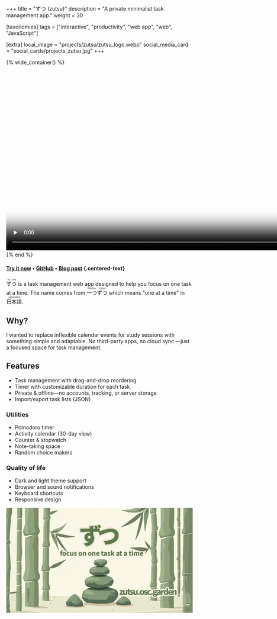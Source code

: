 +++
title = "ずつ (zutsu)"
description = "A private minimalist task management app."
weight = 30

[taxonomies]
tags = ["interactive", "productivity", "web app", "web", "JavaScript"]

[extra]
local_image = "projects/zutsu/zutsu_logo.webp"
social_media_card = "social_cards/projects_zutsu.jpg"
+++

{% wide_container() %}
<video controls preload="none" width="1000" poster="img/video_poster.webp" title="zutsu demo" src="https://cdn.jsdelivr.net/gh/welpo/zutsu/assets/ずつ_demo.mov"></video>
{% end %}

#### [Try it now](https://zutsu.osc.garden) • [GitHub](https://github.com/welpo/zutsu) • [Blog post](@/blog/zutsu-offline-task-planner-web-app/index.md) {.centered-text}

<ruby>ず<rt>zu</rt>つ<rt>tsu</rt></ruby> is a task management web app designed to help you focus on one task at a time. The name comes from <ruby>一つ<rt>hitotsu</rt>ずつ<rt>zutsu</rt></ruby> which means "one at a time" in <ruby>日本語<rt>Japanese</rt></ruby>.

## Why?

I wanted to replace inflexible calendar events for study sessions with something simple and adaptable. No third-party apps, no cloud sync —just a focused space for task management.

## Features

- Task management with drag-and-drop reordering
- Timer with customizable duration for each task
- Private & offline—no accounts, tracking, or server storage
- Import/export task lists (JSON)

### Utilities

- Pomodoro timer
- Activity calendar (30-day view)
- Counter & stopwatch
- Note-taking space
- Random choice makers

### Quality of life

- Dark and light theme support
- Browser and sound notifications
- Keyboard shortcuts
- Responsive design

[![zutsu social media card](social_cards/projects_zutsu.jpg)](https://zutsu.osc.garden)
